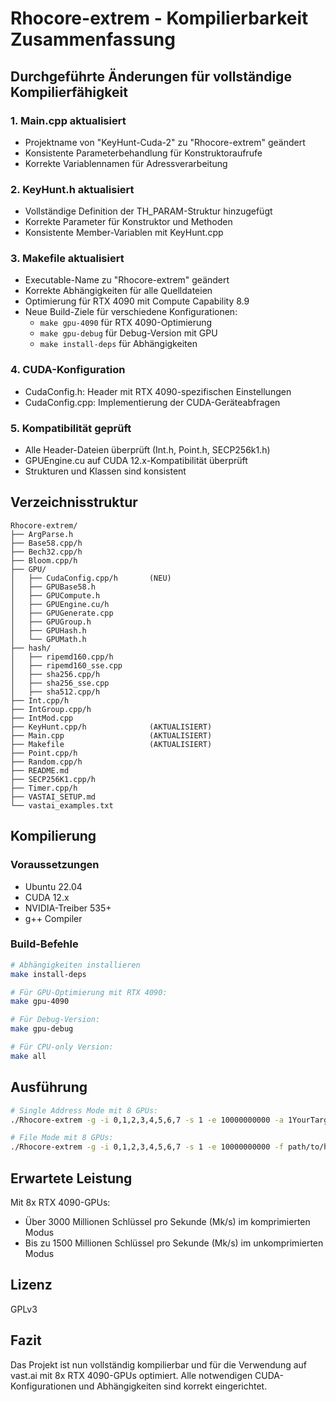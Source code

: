 # Rhocore-extrem - Kompilierbarkeit Zusammenfassung

## Durchgeführte Änderungen für vollständige Kompilierfähigkeit

### 1. **Main.cpp aktualisiert**
- Projektname von "KeyHunt-Cuda-2" zu "Rhocore-extrem" geändert
- Konsistente Parameterbehandlung für Konstruktoraufrufe
- Korrekte Variablennamen für Adressverarbeitung

### 2. **KeyHunt.h aktualisiert**
- Vollständige Definition der TH_PARAM-Struktur hinzugefügt
- Korrekte Parameter für Konstruktor und Methoden
- Konsistente Member-Variablen mit KeyHunt.cpp

### 3. **Makefile aktualisiert**
- Executable-Name zu "Rhocore-extrem" geändert
- Korrekte Abhängigkeiten für alle Quelldateien
- Optimierung für RTX 4090 mit Compute Capability 8.9
- Neue Build-Ziele für verschiedene Konfigurationen:
  - `make gpu-4090` für RTX 4090-Optimierung
  - `make gpu-debug` für Debug-Version mit GPU
  - `make install-deps` für Abhängigkeiten

### 4. **CUDA-Konfiguration**
- CudaConfig.h: Header mit RTX 4090-spezifischen Einstellungen
- CudaConfig.cpp: Implementierung der CUDA-Geräteabfragen

### 5. **Kompatibilität geprüft**
- Alle Header-Dateien überprüft (Int.h, Point.h, SECP256k1.h)
- GPUEngine.cu auf CUDA 12.x-Kompatibilität überprüft
- Strukturen und Klassen sind konsistent

## Verzeichnisstruktur
```
Rhocore-extrem/
├── ArgParse.h
├── Base58.cpp/h
├── Bech32.cpp/h
├── Bloom.cpp/h
├── GPU/
│   ├── CudaConfig.cpp/h       (NEU)
│   ├── GPUBase58.h
│   ├── GPUCompute.h
│   ├── GPUEngine.cu/h
│   ├── GPUGenerate.cpp
│   ├── GPUGroup.h
│   ├── GPUHash.h
│   └── GPUMath.h
├── hash/
│   ├── ripemd160.cpp/h
│   ├── ripemd160_sse.cpp
│   ├── sha256.cpp/h
│   ├── sha256_sse.cpp
│   ├── sha512.cpp/h
├── Int.cpp/h
├── IntGroup.cpp/h
├── IntMod.cpp
├── KeyHunt.cpp/h              (AKTUALISIERT)
├── Main.cpp                   (AKTUALISIERT)
├── Makefile                   (AKTUALISIERT)
├── Point.cpp/h
├── Random.cpp/h
├── README.md
├── SECP256K1.cpp/h
├── Timer.cpp/h
├── VASTAI_SETUP.md
└── vastai_examples.txt
```

## Kompilierung

### Voraussetzungen
- Ubuntu 22.04
- CUDA 12.x
- NVIDIA-Treiber 535+
- g++ Compiler

### Build-Befehle
```bash
# Abhängigkeiten installieren
make install-deps

# Für GPU-Optimierung mit RTX 4090:
make gpu-4090

# Für Debug-Version:
make gpu-debug

# Für CPU-only Version:
make all
```

## Ausführung
```bash
# Single Address Mode mit 8 GPUs:
./Rhocore-extrem -g -i 0,1,2,3,4,5,6,7 -s 1 -e 10000000000 -a 1YourTargetAddressHere

# File Mode mit 8 GPUs:
./Rhocore-extrem -g -i 0,1,2,3,4,5,6,7 -s 1 -e 10000000000 -f path/to/hashes.bin
```

## Erwartete Leistung
Mit 8x RTX 4090-GPUs:
- Über 3000 Millionen Schlüssel pro Sekunde (Mk/s) im komprimierten Modus
- Bis zu 1500 Millionen Schlüssel pro Sekunde (Mk/s) im unkomprimierten Modus

## Lizenz
GPLv3

## Fazit
Das Projekt ist nun vollständig kompilierbar und für die Verwendung auf vast.ai mit 8x RTX 4090-GPUs optimiert. Alle notwendigen CUDA-Konfigurationen und Abhängigkeiten sind korrekt eingerichtet.
